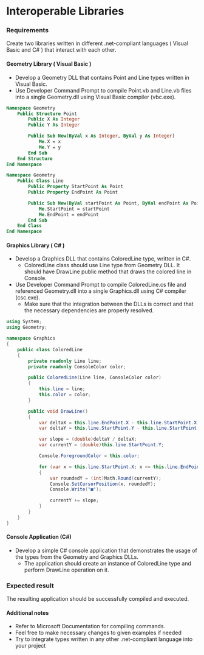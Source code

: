 # Interoperable Libraries

### Requirements 

Create two libraries written in different .net-compliant languages ( Visual Basic and C# ) that interact with each other.

#### Geometry Library ( Visual Basic )

- Develop a Geometry DLL that contains Point and Line types written in Visual Basic.
- Use Developer Command Prompt to compile Point.vb and Line.vb files into a single Geometry.dll using Visual Basic compiler (vbc.exe).

```vb
Namespace Geometry
    Public Structure Point
        Public X As Integer
        Public Y As Integer

        Public Sub New(ByVal x As Integer, ByVal y As Integer)
            Me.X = x
            Me.Y = y
        End Sub
    End Structure
End Namespace

Namespace Geometry
    Public Class Line
        Public Property StartPoint As Point
        Public Property EndPoint As Point

        Public Sub New(ByVal startPoint As Point, ByVal endPoint As Point)
            Me.StartPoint = startPoint
            Me.EndPoint = endPoint
        End Sub
    End Class
End Namespace
```

#### Graphics Library ( C# )

- Develop a Graphics DLL that contains ColoredLine type, written in C#. 
	- ColoredLine class should use Line type from Geometry DLL. It should have DrawLine public method that draws the colored line in Console.
- Use Developer Command Prompt to compile ColoredLine.cs file and referenced Geometry.dll into a single Graphics.dll using C# compiler (csc.exe).
	- Make sure that the integration between the DLLs is correct and that the necessary dependencies are properly resolved.

```cs
using System;
using Geometry;

namespace Graphics
{
    public class ColoredLine
    {
        private readonly Line line;
        private readonly ConsoleColor color;

        public ColoredLine(Line line, ConsoleColor color)
        {
            this.line = line;
            this.color = color;
        }

        public void DrawLine()
        {
            var deltaX = this.line.EndPoint.X - this.line.StartPoint.X;
            var deltaY = this.line.StartPoint.Y - this.line.StartPoint.Y;

            var slope = (double)deltaY / deltaX;
            var currentY = (double)this.line.StartPoint.Y;

            Console.ForegroundColor = this.color;

            for (var x = this.line.StartPoint.X; x <= this.line.EndPoint.X; x++)
            {
                var roundedY = (int)Math.Round(currentY);
                Console.SetCursorPosition(x, roundedY);
                Console.Write("■");

                currentY += slope;
            }
        }
    }
}
```

#### Console Application (C#)

- Develop a simple C# console application that demonstrates the usage of the types from the Geometry and Graphics DLLs.
	- The application should create an instance of ColoredLine type and perform DrawLine operation on it.
	
### Expected result

The resulting application should be successfully compiled and executed.

#### Additional notes

- Refer to Microsoft Documentation for compiling commands.
- Feel free to make necessary changes to given examples if needed
- Try to integrate types written in any other .net-compliant language into your project